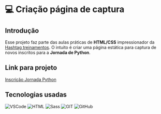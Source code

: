 # :computer: Criação página de captura

## Introdução

Esse projeto faz parte das aulas práticas de **HTML/CSS** impressionador da [Hashtag treinamentos](https://www.hashtagtreinamentos.com/comunidade-impressionadora?curso=com&pg=pg-inscricao).
O intuito é criar uma página estática para captura de novos inscritos para a **Jornada de Python**.

## Link para projeto

[Inscrição Jornada Python]()

## Tecnologias usadas

![VSCode](https://img.shields.io/badge/Visual%20Studio%20Code-0078d7.svg?style=for-the-badge&logo=visual-studio-code&logoColor=white)
![HTML](https://img.shields.io/badge/html5-%23E34F26.svg?style=for-the-badge&logo=html5&logoColor=white)
![Sass](https://img.shields.io/badge/Sass-000?style=for-the-badge&logo=sass)
![GIT](https://img.shields.io/badge/git-%23F05033.svg?style=for-the-badge&logo=git&logoColor=white)
![GitHub](https://img.shields.io/badge/github-%23121011.svg?style=for-the-badge&logo=github&logoColor=white)
